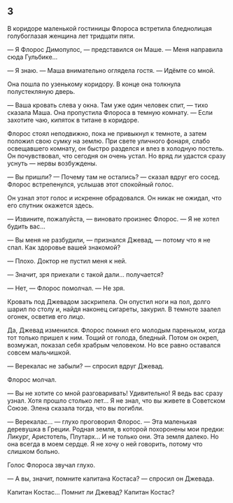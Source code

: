 ## 3

В коридоре маленькой гостиницы Флороса встретила бледнолицая голубоглазая женщина лет тридцати пяти.

— Я Флорос Димопулос, — представился он Маше. — Меня направила сюда Гульбике...

— Я знаю. — Маша внимательно оглядела гостя. — Идёмте со мной.

Она пошла по узенькому коридору.
В конце она толкнула полустекляную дверь.

— Ваша кровать слева у окна.
Там уже один человек спит, — тихо сказала Маша.
Она пропустила Флороса в темную комнату. — Если захотите чаю, кипяток в титане в коридоре.

Флорос стоял неподвижно, пока не привыкнул к темноте, а затем положил свою сумку на землю.
При свете уличного фонаря, слабо освещавшего комнату, он быстро разделся и влез в холодную постель.
Он почувствовал, что сегодня он очень устал.
Но вряд ли удастся сразу уснуть — нервы возбуждены.

— Вы пришли?
— Почему там не остались? — сказал вдруг его сосед.
Флорос встрепенулся, услышав этот спокойный голос.

Он узнал этот голос и искренне обрадовался.
Он никак не ожидал, что его спутник окажется здесь.

— Извините, пожалуйста, — виновато произнес Флорос. — Я не хотел будить вас...

— Вы меня не разбудили, — признался Джевад, — потому что я не спал.
Как здоровье вашей знакомой?

— Плохо.
Доктор не пустил меня к ней.

— Значит, зря приехали с такой дали... получается?

— Нет, — Флорос помолчал. — Не зря.

Кровать под Джевадом заскрипела.
Он опустил ноги на пол, долго шарил по столу и, найдя наконец сигареты, закурил.
В темноте заалел огонек, осветив его лицо.

Да, Джевад изменился.
Флорос помнил его молодым пареньком, когда тот только пришел к ним.
Тощий от голода, бледный.
Потом он окреп, возмужал, показал себя храбрым человеком.
Но все равно оставался совсем мальчишкой.

— Верекалас не забыли? — спросил вдруг Джевад.

Флорос молчал.

— Вы не хотите со мной разговаривать!
Удивительно!
Я ведь вас сразу узнал.
Хотя прошло столько лет...
Я не знал, что вы живете в Советском Союзе.
Элена сказала тогда, что вы погибли.

— Верекалас... — глухо проговорил Флорос. — Эта маленькая деревушка в Греции.
Родная земля, в которой похоронены мои предки: Ликург, Аристотель, Плутарх...
И не только они.
Эта земля далеко.
Но она всегда в моем сердце.
Я не хочу о ней говорить, потому что слишком больно.

Голос Флороса звучал глухо.

— А вы, значит, помните капитана Костаса? — спросил он Джевада.

Капитан Костас...
Помнит ли Джевад?
Капитан Костас?